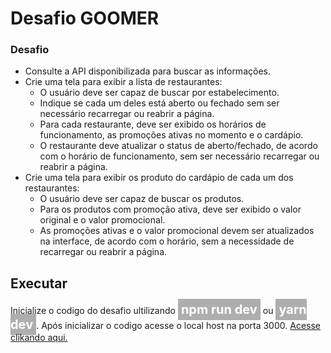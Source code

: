 # Desafio GOOMER
### Desafio

- Consulte a API disponibilizada para buscar as informações.
- Crie uma tela para exibir a lista de restaurantes:
    - O usuário deve ser capaz de buscar por estabelecimento.
    - Indique se cada um deles está aberto ou fechado sem ser necessário recarregar ou reabrir a página.
    - Para cada restaurante, deve ser exibido os horários de funcionamento, as promoções ativas no momento e o cardápio.
    - O restaurante deve atualizar o status de aberto/fechado, de acordo com o horário de funcionamento, sem ser necessário recarregar ou reabrir a página.
- Crie uma tela para exibir os produto do cardápio de cada um dos restaurantes:
    - O usuário deve ser capaz de buscar os produtos. 
    - Para os produtos com promoção ativa, deve ser exibido o valor original e o valor promocional.
    - As promoções ativas e o valor promocional devem ser atualizados na interface, de acordo com o horário, sem a necessidade de recarregar ou reabrir a página.

## Executar

<p>Inicialize o codigo do desafio ultilizando <b style="font-size: 20px; padding: 5px; background-color:#00000050; color: #fff">npm run dev</b> ou <b style="font-size: 20px; padding: 5px; background-color:#00000050; color: #fff">yarn dev</b>. Após inicializar o codigo acesse o local host na porta 3000. <a href="http://localhost:3000/">Acesse clikando aqui.</a></p>